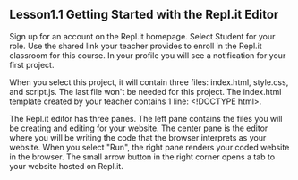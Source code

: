 ## Lesson1.1 Getting Started with the Repl.it Editor

Sign up for an account on the Repl.it homepage. Select Student for your role. Use the shared link your teacher provides to enroll in the Repl.it classroom for this course. In your profile you will see a notification for your first project.

When you select this project, it will contain three files: index.html, style.css, and script.js. The last file won't be needed for this project. The index.html template created by your teacher contains 1 line: &lt;!DOCTYPE html&gt;.

The Repl.it editor has three panes. The left pane contains the files you will be creating and editing for your website. The center pane is the editor where you will be writing the code that the browser interprets as your website. When you select "Run", the right pane renders your coded website in the browser. The small arrow button in the right corner opens a tab to your website hosted on Repl.it.

